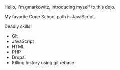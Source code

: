 Hello, I'm gmarkowitz, introducing myself to this dojo.

My favorite Code School path is JavaScript.

Deadly skills:

* Git
* JavaScript
* HTML
* PHP
* Drupal
* Killing history using git rebase
